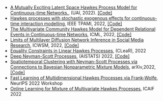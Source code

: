 * [A Mutually Exciting Latent Space Hawkes Process Model for Continuous-time Networks.](https://arxiv.org/pdf/2205.09263.pdf), (UAI, 2022). [\[Code\]](https://openreview.net/forum?id=rZNIdLi9g5)
* [Hawkes processes with stochastic exogenous effects for continuous-time interaction modelling](https://ieeexplore.ieee.org/abstract/document/9740522), IEEE TPAMI, 2022, [\[Code\]](https://github.com/xuhuifan/SE_HP)
* [The Multivariate Community Hawkes Model for Dependent Relational Events in Continuous-time Networks](https://arxiv.org/pdf/2205.00639.pdf), ICML, 2022, [\[Code\]](https://github.com/IdeasLabUT/Multivariate-Community-Hawkes) 
* [Limits of Multilayer Diffusion Network Inference in Social Media Research](https://ojs.aaai.org/index.php/ICWSM/article/view/19365/19137), ICWSM, 2022, [\[Code\]](https://github.com/ecanet-research/multic)
* [Equality Constraints in Linear Hawkes Processes](https://proceedings.mlr.press/v177/mogensen22a/mogensen22a.pdf), (CLeaR), 2022 
* [Deep Neyman-Scott Processes](https://proceedings.mlr.press/v151/hong22a/hong22a.pdf), (AISTATS) 2022, [\[Code\]](https://github.com/hongchengkuan/Deep-Neyman-Scott-Processes)
* [Spatiotemporal Clustering with Neyman-Scott Processes via Connections to Bayesian Nonparametric Mixture Models](https://arxiv.org/pdf/2201.05044.pdf), arXiv,2022, [\[Code\]](https://github.com/lindermanlab/NeymanScottProcesses.jl)
* [Fast Learning of Multidimensional Hawkes Processes via Frank-Wolfe](https://arxiv.org/pdf/2212.06081.pdf), NeurIPS 2022 Workshop 
* [Online Learning for Mixture of Multivariate Hawkes Processes](https://arxiv.org/pdf/2208.07961.pdf), ICAIF 2022
